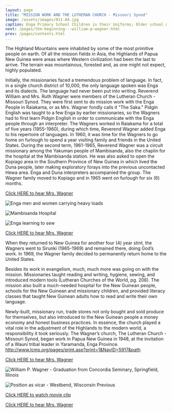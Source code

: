 ```yaml
---
layout: page
title: "MISSION WORK AND THE LUTHERAN CHURCH - Missouri Synod"
image: /assets/images/011-04.jpg
caption: Enga Primary School Children in their Uniforms; Older school mates as teaching assistants
next: /pages/the-beginning---william-p-wagner.html
prev: /pages/contents.html
...
```

The Highland Mountains were inhabited by some of the most primitive people
on earth.  Of all the mission fields in Asia, the Highlands of Papua New
Guinea were areas where Western civilization had been the last to arrive.
The terrain was mountainous, forested and, as one might not expect, highly
populated.

Initially, the missionaries faced a tremendous problem of language.  In fact,
in a single church district of 10,000, the only language spoken was Enga and
its dialects. The language had never been put into writing.
Reverend William and Mrs. Ruth Wagner were members of the Lutheran
Church - Missouri Synod.  They were first sent to do mission work with the
Enga People in Raiakama, or as Mrs. Wagner fondly calls it "The Saka."
Pidgin English was taught to a few Enga by earlier missionaries, so the
Wagners had to first learn Pidgin English in order to communicate with the
Enga people through an interpreter.
The Wagners worked in Raiakama for a total of five years (1955-1960),
during which time, Reverend Wagner added Enga to his repertoire of
languages.  In 1960, it was time for the Wagners to go home on furlough to
spend a year visiting family and friends in the United States.
During the second term, 1961-1965, Reverend Wagner was a circuit
missionary among the Yakuman people of Mambisanda,  also the chaplin for
the hospital at the Mambisanda station.  He was also asked to open the
Kopiago area in the Southern Province of New Guinea in which lived the
Duna people, later making exploratory forays into the previous uncontacted
Hewa area.  Enga and Duna interpreters accompanied the group.  The
Wagner family moved to Kopiago and in 1965 went on furlough for six (6)
months.

[Click HERE to hear Mrs. Wagner](audio/010.mp3)


![Enga men and women carrying heavy loads](/assets/images/011-01.jpg)

![Mambisanda Hospital](/assets/images/011-02.jpg)

![Enga learning to sew](/assets/images/011-03.jpg)

[Click HERE to hear Mrs. Wagner](audio/011.mp3)

When they returned to New Guinea for another four (4) year stint, the
Wagners went to Sirunki (1965-1969) and remained there, doing God’s
work.  In 1969, the Wagner family decided to permanently return home to
the United States.

Besides its work in evangelism, much, much more was going on with the
mission.  Missionaries taught reading and writing, hygiene, sewing, and
introduced modern tools (Lutheran Churches of the World, pg. 208).  The
mission also built a much-needed hospital for the New Guinean people,
schools for the New Guinean and missionary children, and provided
literacy classes that taught New Guinean adults how to read and write
their own language.

Newly-built, missionary run, trade stores not only bought and sold
produce for themselves, but also introduced to the New Guinean people a
money economy and honest business practices.  In essence, the church
played a vital role in the adjustment of the Highlands to the modern
world, a responsibility it took seriously.
The Wagner’s church, The Lutheran Church - Missouri Synod, began work
in Papua New Guinea in 1948, at the invitation of a Wauni tribal leader in
Yaramanda, Enga Province.
<http://www.lcms.org/pages/print.asp?print=1&NavID=5917&path>

[Click HERE to hear Mrs. Wagner](audio/012.mp3)

![William P. Wagner - Graduation from Concordia Seminary, Springfield, Illinois](/assets/images/013-02.jpg)

![Position as vicar - Westbend, Wisconsin Previous](/assets/images/013-01.jpg)

[Click HERE to watch movie clip](video/Life.wmv)

[Click HERE to hear Mrs. Wagner](audio/014.mp3)